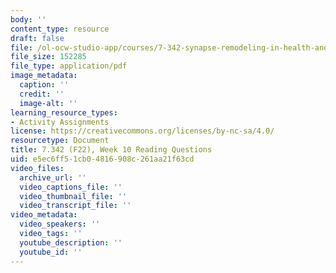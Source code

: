 ```yaml
---
body: ''
content_type: resource
draft: false
file: /ol-ocw-studio-app/courses/7-342-synapse-remodeling-in-health-and-disease-fall-2022/mit7_342_f22_wk10_reading_q.pdf
file_size: 152285
file_type: application/pdf
image_metadata:
  caption: ''
  credit: ''
  image-alt: ''
learning_resource_types:
- Activity Assignments
license: https://creativecommons.org/licenses/by-nc-sa/4.0/
resourcetype: Document
title: 7.342 (F22), Week 10 Reading Questions
uid: e5ec6ff5-1cb0-4816-908c-261aa21f63cd
video_files:
  archive_url: ''
  video_captions_file: ''
  video_thumbnail_file: ''
  video_transcript_file: ''
video_metadata:
  video_speakers: ''
  video_tags: ''
  youtube_description: ''
  youtube_id: ''
---
```

